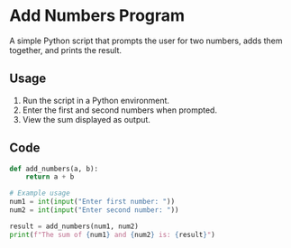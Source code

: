 # Add Numbers Program

A simple Python script that prompts the user for two numbers, adds them together, and prints the result.

## Usage

1. Run the script in a Python environment.
2. Enter the first and second numbers when prompted.
3. View the sum displayed as output.

## Code

```python
def add_numbers(a, b):
    return a + b

# Example usage
num1 = int(input("Enter first number: "))
num2 = int(input("Enter second number: "))

result = add_numbers(num1, num2)
print(f"The sum of {num1} and {num2} is: {result}")